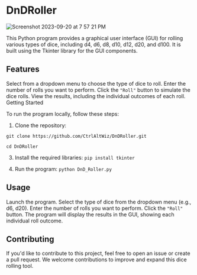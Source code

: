 # DnDRoller

![Screenshot 2023-09-20 at 7 57 21 PM](https://github.com/CtrlAltWiz/DnDRoller/assets/46701041/56d6f87d-ae2c-4aec-ac49-2ce5322668d6)

This Python program provides a graphical user interface (GUI) for rolling various types of dice, including d4, d6, d8, d10, d12, d20, and d100. It is built using the Tkinter library for the GUI components.

## Features

Select from a dropdown menu to choose the type of dice to roll.
Enter the number of rolls you want to perform.
Click the `"Roll"` button to simulate the dice rolls.
View the results, including the individual outcomes of each roll.
Getting Started

To run the program locally, follow these steps:

1. Clone the repository:

`git clone https://github.com/CtrlAltWiz/DnDRoller.git`

`cd DnDRoller`
   
3. Install the required libraries:
`pip install tkinter`

4. Run the program:
`python DnD_Roller.py`

## Usage

Launch the program.
Select the type of dice from the dropdown menu (e.g., d6, d20).
Enter the number of rolls you want to perform.
Click the `"Roll"` button.
The program will display the results in the GUI, showing each individual roll outcome.

## Contributing

If you'd like to contribute to this project, feel free to open an issue or create a pull request. We welcome contributions to improve and expand this dice rolling tool.

